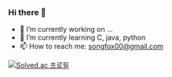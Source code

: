 ### Hi there 👋

- 🔭 I’m currently working on ...
- 🌱 I’m currently learning C, java, python
- 📫 How to reach me: songfox00@gmail.com


[![Solved.ac
프로필](http://mazassumnida.wtf/api/v2/generate_badge?boj={songfox00})](https://solved.ac/{songfox00})
